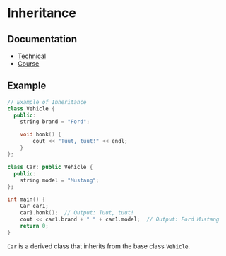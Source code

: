 # Inheritance

## Documentation

- [Technical](https://una-eif201-progra1-master.github.io/dev.funda.oop-inheritance/?target=_blank)
- [Course](https://mikeguzman.dev/software-development/programming-fundations/object-oriented-programming/?target=_blank)

## Example

```c++
// Example of Inheritance
class Vehicle {
  public:
    string brand = "Ford";

    void honk() {
        cout << "Tuut, tuut!" << endl;
    }
};

class Car: public Vehicle {
  public:
    string model = "Mustang";
};

int main() {
    Car car1;
    car1.honk();  // Output: Tuut, tuut!
    cout << car1.brand + " " + car1.model;  // Output: Ford Mustang
    return 0;
}

```

`Car` is a derived class that inherits from the base class `Vehicle`.

